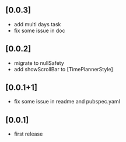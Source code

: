 ## [0.0.3] 
* add multi days task
* fix some issue in doc

## [0.0.2] 
* migrate to nullSafety
* add showScrollBar to [TimePlannerStyle]

## [0.0.1+1] 
* fix some issue in readme and pubspec.yaml
## [0.0.1] 
* first release
